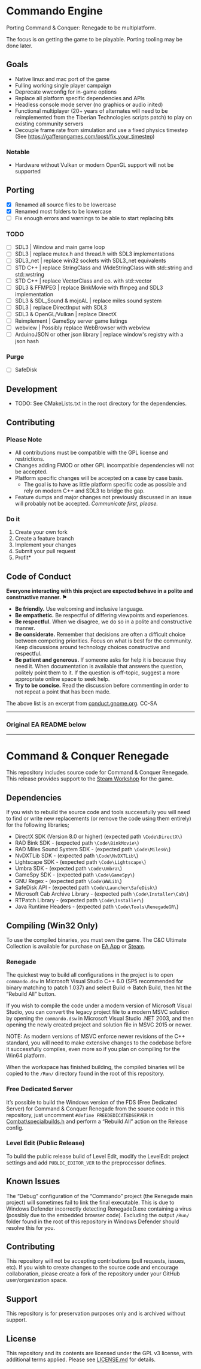 # Commando Engine
Porting Command & Conquer: Renegade to be multiplatform.

The focus is on getting the game to be playable. Porting tooling may be done later.

## Goals
* Native linux and mac port of the game
* Fulling working single player campaign
* Deprecate wwconfig for in-game options
* Replace all platform specific dependencies and APIs
* Headless console mode server (no graphics or audio inited)
* Functional multiplayer (20+ years of alternates will need to be reimplemented from the Tiberian Technologies scripts patch) to play on existing community servers
* Decouple frame rate from simulation and use a fixed physics timestep (See https://gafferongames.com/post/fix_your_timestep)

### Notable
* Hardware without Vulkan or modern OpenGL support will not be supported 

## Porting
- [x] Renamed all source files to be lowercase
- [x] Renamed most folders to be lowercase
- [ ] Fix enough errors and warnings to be able to start replacing bits

### TODO
- [ ] SDL3 | Window and main game loop
- [ ] SDL3 | replace mutex.h and thread.h with SDL3 implementations
- [ ] SDL3_net | replace win32 sockets with SDL3_net equivalents
- [ ] STD C++ | replace StringClass and WideStringClass with std::string and std::wstring
- [ ] STD C++ | replace VectorClass and co. with std::vector
- [ ] SDL3 & FFMPEG | replace BinkMovie with ffmpeg and SDL3 implementation
- [ ] SDL3 & SDL_Sound & mojoAL | replace miles sound system
- [ ] SDL3 | replace DirectInput with SDL3
- [ ] SDL3 & OpenGL/Vulkan | replace DirectX
- [ ] Reimplement | GameSpy server game listings
- [ ] webview | Possibly replace WebBrowser with webview 
- [ ] ArduinoJSON or other json library | replace window's registry with a json hash

### Purge
- [ ] SafeDisk

## Development
* TODO: See CMakeLists.txt in the root directory for the dependencies.

## Contributing
### Please Note
* All contributions must be compatible with the GPL license and restrictions.
* Changes adding FMOD or other GPL incompatible dependencies will not be accepted.
* Platform specific changes will be accepted on a case by case basis.
  * The goal is to have as little platform specific code as possible and rely on modern C++ and SDL3 to bridge the gap.
* Feature dumps and major changes not previously discussed in an issue will probably not be accepted. _Communicate first, please._

### Do it
1. Create your own fork
2. Create a feature branch
3. Implement your changes
4. Submit your pull request
5. Profit*

## Code of Conduct
**Everyone interacting with this project are expected behave in a polite and constructive manner. ⚑**

* **Be friendly.** Use welcoming and inclusive language.
* **Be empathetic.** Be respectful of differing viewpoints and experiences.
* **Be respectful.** When we disagree, we do so in a polite and constructive manner.
* **Be considerate.** Remember that decisions are often a difficult choice between competing priorities. Focus on what is best for the community. Keep discussions around technology choices constructive and respectful.
* **Be patient and generous.** If someone asks for help it is because they need it. When documentation is available that answers the question, politely point them to it. If the question is off-topic, suggest a more appropriate online space to seek help.
* **Try to be concise.** Read the discussion before commenting in order to not repeat a point that has been made.

The above list is an excerpt from [conduct.gnome.org](https://conduct.gnome.org/). CC-SA

___
### Original EA README below
___

# Command & Conquer Renegade

This repository includes source code for Command & Conquer Renegade. This release provides support to the [Steam Workshop](https://steamcommunity.com/workshop/browse/?appid=2229890) for the game.


## Dependencies

If you wish to rebuild the source code and tools successfully you will need to find or write new replacements (or remove the code using them entirely) for the following libraries;

- DirectX SDK (Version 8.0 or higher) (expected path `\Code\DirectX\`)
- RAD Bink SDK - (expected path `\Code\BinkMovie\`)
- RAD Miles Sound System SDK - (expected path `\Code\Miles6\`)
- NvDXTLib SDK - (expected path `\Code\NvDXTLib\`)
- Lightscape SDK - (expected path `\Code\Lightscape\`)
- Umbra SDK - (expected path `\Code\Umbra\`)
- GameSpy SDK - (expected path `\Code\GameSpy\`)
- GNU Regex - (expected path `\Code\WWLib\`)
- SafeDisk API - (expected path `\Code\Launcher\SafeDisk\`)
- Microsoft Cab Archive Library - (expected path `\Code\Installer\Cab\`)
- RTPatch Library - (expected path `\Code\Installer\`)
- Java Runtime Headers - (expected path `\Code\Tools\RenegadeGR\`)


## Compiling (Win32 Only)

To use the compiled binaries, you must own the game. The C&C Ultimate Collection is available for purchase on [EA App](https://www.ea.com/en-gb/games/command-and-conquer/command-and-conquer-the-ultimate-collection/buy/pc) or [Steam](https://store.steampowered.com/bundle/39394/Command__Conquer_The_Ultimate_Collection/).

### Renegade

The quickest way to build all configurations in the project is to open `commando.dsw` in Microsoft Visual Studio C++ 6.0 (SP5 recommended for binary matching to patch 1.037) and select Build -> Batch Build, then hit the “Rebuild All” button.

If you wish to compile the code under a modern version of Microsoft Visual Studio, you can convert the legacy project file to a modern MSVC solution by opening the `commando.dsw` in Microsoft Visual Studio .NET 2003, and then opening the newly created project and solution file in MSVC 2015 or newer.

NOTE: As modern versions of MSVC enforce newer revisions of the C++ standard, you will need to make extensive changes to the codebase before it successfully compiles, even more so if you plan on compiling for the Win64 platform.

When the workspace has finished building, the compiled binaries will be copied to the `/Run/` directory found in the root of this repository. 


### Free Dedicated Server
It’s possible to build the Windows version of the FDS (Free Dedicated Server) for Command & Conquer Renegade from the source code in this repository, just uncomment `#define FREEDEDICATEDSERVER` in [Combat\specialbuilds.h](Combat\specialbuilds.h) and perform a “Rebuild All” action on the Release config.


### Level Edit (Public Release)
To build the public release build of Level Edit, modify the LevelEdit project settings and add `PUBLIC_EDITOR_VER` to the preprocessor defines.


## Known Issues

The “Debug” configuration of the “Commando” project (the Renegade main project) will sometimes fail to link the final executable. This is due to Windows Defender incorrectly detecting RenegadeD.exe containing a virus (possibly due to the embedded browser code). Excluding the output `/Run/` folder found in the root of this repository in Windows Defender should resolve this for you.


## Contributing

This repository will not be accepting contributions (pull requests, issues, etc). If you wish to create changes to the source code and encourage collaboration, please create a fork of the repository under your GitHub user/organization space.


## Support

This repository is for preservation purposes only and is archived without support. 


## License

This repository and its contents are licensed under the GPL v3 license, with additional terms applied. Please see [LICENSE.md](LICENSE.md) for details.
